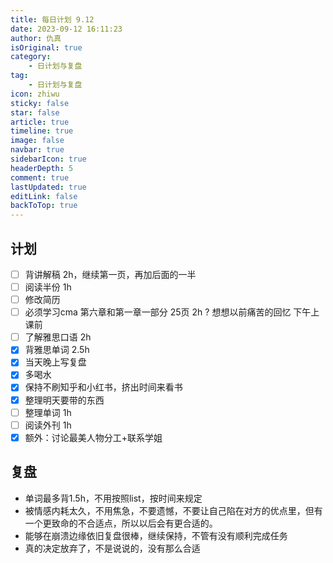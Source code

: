 ```yaml
---
title: 每日计划 9.12
date: 2023-09-12 16:11:23
author: 仇真
isOriginal: true
category: 
    - 日计划与复盘
tag:
    - 日计划与复盘
icon: zhiwu
sticky: false
star: false
article: true
timeline: true
image: false
navbar: true
sidebarIcon: true
headerDepth: 5
comment: true
lastUpdated: true
editLink: false
backToTop: true
---
```


## 计划

- [ ] 背讲解稿 2h，继续第一页，再加后面的一半      
- [ ] 阅读半份 1h
- [ ] 修改简历 
- [ ] 必须学习cma 第六章和第一章一部分 25页 2h ?   想想以前痛苦的回忆 下午上课前
- [ ] 了解雅思口语 2h
- [x] 背雅思单词 2.5h
- [x] 当天晚上写复盘
- [x] 多喝水
- [x] 保持不刷知乎和小红书，挤出时间来看书
- [x] 整理明天要带的东西
- [ ] 整理单词   1h
- [ ] 阅读外刊 1h
- [x] 额外：讨论最美人物分工+联系学姐

## 复盘

- 单词最多背1.5h，不用按照list，按时间来规定
- 被情感内耗太久，不用焦急，不要遗憾，不要让自己陷在对方的优点里，但有一个更致命的不合适点，所以以后会有更合适的。
- 能够在崩溃边缘依旧复盘很棒，继续保持，不管有没有顺利完成任务
- 真的决定放弃了，不是说说的，没有那么合适
